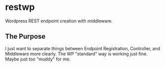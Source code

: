 # restwp
Wordpress REST endpoint creation with middleware.

<h2>The Purpose</h2>
<p>
I just want to separate things between Endpoint Registration, Controller, and Middleware more clearly. The WP "standard" way is working just fine. Maybe just too "muddy" for me.
</p>
